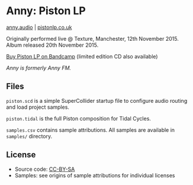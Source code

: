 # Anny: Piston LP

[anny.audio](https://www.anny.audio) | [pistonlp.co.uk](http://pistonlp.co.uk)

Originally performed live @ Texture, Manchester, 12th November 2015. Album released 20th November 2015.

[Buy Piston LP on Bandcamp](https://annyfm.bandcamp.com/album/piston-lp) (limited edition CD also available)

_Anny is formerly Anny FM._

## Files

`piston.scd` is a simple SuperCollider startup file to configure audio routing and load project samples.

`piston.tidal` is the full Piston composition for Tidal Cycles.

`samples.csv` contains sample attributions. All samples are available in `samples/` directory.

## License

- Source code: [CC-BY-SA](https://creativecommons.org/licenses/by-sa/4.0/)
- Samples: see origins of sample attributions for individual licenses
